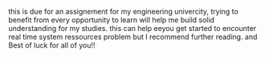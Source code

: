 this is due for an assignement for my engineering univercity, trying to benefit from every opportunity to learn will help me build solid understanding for my studies.
this can help eeyou get started to encounter real time system ressources problem but I recommend further reading.
and Best of luck for all of you!!
